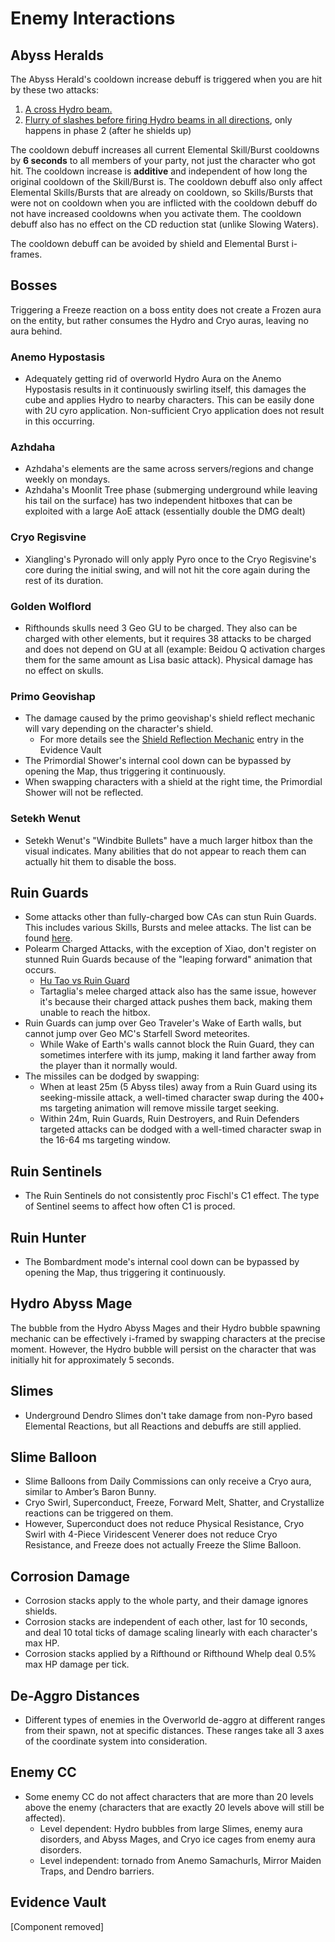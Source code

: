 # Enemy Interactions

## Abyss Heralds

The Abyss Herald's cooldown increase debuff is triggered when you are hit by these two attacks:

1. [A cross Hydro beam.](https://www.youtube.com/watch?v=E06M0AiW5gM&t=26s)
2. [Flurry of slashes before firing Hydro beams in all directions](https://www.youtube.com/watch?v=E06M0AiW5gM&t=186s), only happens in phase 2 \(after he shields up\)

The cooldown debuff increases all current Elemental Skill/Burst cooldowns by **6 seconds** to all members of your party, not just the character who got hit. The cooldown increase is **additive** and independent of how long the original cooldown of the Skill/Burst is. The cooldown debuff also only affect Elemental Skills/Bursts that are already on cooldown, so Skills/Bursts that were not on cooldown when you are inflicted with the cooldown debuff do not have increased cooldowns when you activate them. The cooldown debuff also has no effect on the CD reduction stat \(unlike Slowing Waters\).

The cooldown debuff can be avoided by shield and Elemental Burst i-frames.

## Bosses

Triggering a Freeze reaction on a boss entity does not create a Frozen aura on the entity, but rather consumes the Hydro and Cryo auras, leaving no aura behind.

### Anemo Hypostasis

* Adequately getting rid of overworld Hydro Aura on the Anemo Hypostasis results in it continuously swirling itself, this damages the cube and applies Hydro to nearby characters. This can be easily done with 2U cyro application. Non-sufficient Cryo application does not result in this occurring.

### Azhdaha

* Azhdaha's elements are the same across servers/regions and change weekly on mondays.
* Azhdaha's Moonlit Tree phase (submerging underground while leaving his tail on the surface) has two independent hitboxes that can be exploited with a large AoE attack (essentially double the DMG dealt)

### Cryo Regisvine

* Xiangling's Pyronado will only apply Pyro once to the Cryo Regisvine's core during the initial swing, and will not hit the core again during the rest of its duration.

### Golden Wolflord

* Rifthounds skulls need 3 Geo GU to be charged. They also can be charged with other elements, but it requires 38 attacks to be charged and does not depend on GU at all (example: Beidou Q activation charges them for the same amount as Lisa basic attack). Physical damage has no effect on skulls.

### Primo Geovishap

* The damage caused by the primo geovishap's shield reflect mechanic will vary depending on the character's shield.
  * For more details see the [Shield Reflection Mechanic](../../evidence/combat-mechanics/enemy-mechanics/enemy-interactions.md#shield-reflection-mechanic) entry in the Evidence Vault
* The Primordial Shower's internal cool down can be bypassed by opening the Map, thus triggering it continuously.
* When swapping characters with a shield at the right time, the Primordial Shower will not be reflected.

### Setekh Wenut

* Setekh Wenut's "Windbite Bullets" have a much larger hitbox than the visual indicates. Many abilities that do not appear to reach them can actually hit them to disable the boss.

## Ruin Guards

* Some attacks other than fully-charged bow CAs can stun Ruin Guards. This includes various Skills, Bursts and melee attacks. The list can be found [here](../../evidence/combat-mechanics/enemy-mechanics/enemy-interactions.md#melee-can-stun-ruin-guard).
* Polearm Charged Attacks, with the exception of Xiao, don't register on stunned Ruin Guards because of the "leaping forward" animation that occurs.
  * [Hu Tao vs Ruin Guard](https://youtu.be/5y6GCZar_2g)
  * Tartaglia's melee charged attack also has the same issue, however it's because their charged attack pushes them back, making them unable to reach the hitbox.
* Ruin Guards can jump over Geo Traveler's Wake of Earth walls, but cannot jump over Geo MC's Starfell Sword meteorites.
  * While Wake of Earth's walls cannot block the Ruin Guard, they can sometimes interfere with its jump, making it land farther away from the player than it normally would.
* The missiles can be dodged by swapping:
  * When at least 25m (5 Abyss tiles) away from a Ruin Guard using its seeking-missile attack, a well-timed character swap during the 400+ ms targeting animation will remove missile target seeking.
  * Within 24m, Ruin Guards, Ruin Destroyers, and Ruin Defenders targeted attacks can be dodged with a well-timed character swap in the 16-64 ms targeting window.

## Ruin Sentinels

* The Ruin Sentinels do not consistently proc Fischl's C1 effect. The type of Sentinel seems to affect how often C1 is proced.

## Ruin Hunter

* The Bombardment mode's internal cool down can be bypassed by opening the Map, thus triggering it continuously.

## Hydro Abyss Mage

The bubble from the Hydro Abyss Mages and their Hydro bubble spawning mechanic can be effectively i-framed by swapping characters at the precise moment. However, the Hydro bubble will persist on the character that was initially hit for approximately 5 seconds.

## Slimes

* Underground Dendro Slimes don't take damage from non-Pyro based Elemental Reactions, but all Reactions and debuffs are still applied.

## Slime Balloon

* Slime Balloons from Daily Commissions can only receive a Cryo aura, similar to Amber’s Baron Bunny.
* Cryo Swirl, Superconduct, Freeze, Forward Melt, Shatter, and Crystallize reactions can be triggered on them.
* However, Superconduct does not reduce Physical Resistance, Cryo Swirl with 4-Piece Viridescent Venerer does not reduce Cryo Resistance, and Freeze does not actually Freeze the Slime Balloon.

## Corrosion Damage

* Corrosion stacks apply to the whole party, and their damage ignores shields.
* Corrosion stacks are independent of each other, last for 10 seconds, and deal 10 total ticks of damage scaling linearly with each character's max HP.
* Corrosion stacks applied by a Rifthound or Rifthound Whelp deal 0.5% max HP damage per tick.

## De-Aggro Distances

* Different types of enemies in the Overworld de-aggro at different ranges from their spawn, not at specific distances. These ranges take all 3 axes of the coordinate system into consideration.

## Enemy CC

* Some enemy CC do not affect characters that are more than 20 levels above the enemy \(characters that are exactly 20 levels above will still be affected\).
  * Level dependent: Hydro bubbles from large Slimes, enemy aura disorders, and Abyss Mages, and Cryo ice cages from enemy aura disorders.
  * Level independent: tornado from Anemo Samachurls, Mirror Maiden Traps, and Dendro barriers.

## Evidence Vault

[Component removed]